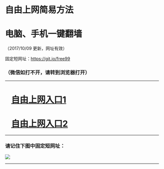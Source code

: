﻿# 自由上网简易方法

# 电脑、手机一键翻墙

（2017/10/09 更新，网址有效）

固定短网址：https://git.io/free99

### （微信如打不开，请转到浏览器打开）


***





# &nbsp;&nbsp; <a href="http://ft184831802.fwq-tz-1001.info/fwqtz01.html?t=1009001915 " target="_blank">自由上网入口1</a>
# &nbsp;&nbsp; <a href="http://ft1728613693.fwq-tz-1002.info/fwqtz02.html?t=100900123519 " target="_blank">自由上网入口2</a>
***

### 请记住下图中固定短网址：

<img src="https://s3-us-west-2.amazonaws.com/fwq-1001/yjfq-20170905okok.png" /> 


***

